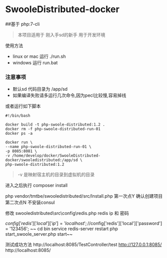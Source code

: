 # SwooleDistributed-docker

##基于 php:7-cli

>本项目适用于 刚入手sd的新手 用于开发环境

使用方法 
- linux or mac  运行 ./run.sh
- windows 运行 run.bat

### 注意事项
- 默认sd 代码目录为 /app/sd
- 如果编译失败请多运行几次命令,因为pecl比较慢,容易掉线



或者运行如下脚本

``` shell
#!/bin/bash

docker build -t php-swoole-distributed:1.2 .
docker rm -f php-swoole-distributed-run-01
docker ps -a

docker run \
--name php-swoole-distributed-run-01 \
-p 8085:8081 \
-v /home/develop/docker/SwooleDistributed-docker/swooledistributed:/app/sd \
php-swoole-distributed:1.2

```
> -v 是映射宿主机的目录到虚拟机的目录

进入之后执行
composer install

php vendor/tmtbe/swooledistributed/src/Install.php
第一次点Y 确认创建项目
第二次点N 不安装consul


修改 swooledistributed\src\config\redis.php
redis ip 和 密码


$config['redis']['local']['ip'] = 'localhost';
//$config['redis']['local']['password'] = '123456';
~~ cd bin
service redis-server restart 
php start_swoole_server.php start~~

测试成功方法
http://localhost:8085/TestController/test
http://127.0.0.1:8085/
http://localhost:8085/


